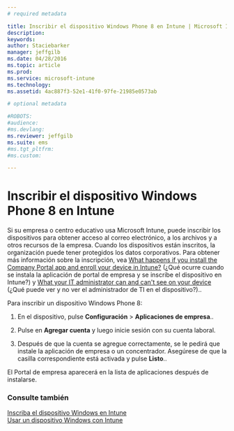 ```yaml
---
# required metadata

title: Inscribir el dispositivo Windows Phone 8 en Intune | Microsoft Intune
description:
keywords:
author: Staciebarker
manager: jeffgilb
ms.date: 04/28/2016
ms.topic: article
ms.prod:
ms.service: microsoft-intune
ms.technology:
ms.assetid: 4ac887f3-52e1-41f0-97fe-21985e0573ab

# optional metadata

#ROBOTS:
#audience:
#ms.devlang:
ms.reviewer: jeffgilb
ms.suite: ems
#ms.tgt_pltfrm:
#ms.custom:

---
```



# Inscribir el dispositivo Windows Phone 8 en Intune

Si su empresa o centro educativo usa Microsoft Intune, puede inscribir los dispositivos para obtener acceso al correo electrónico, a los archivos y a otros recursos de la empresa. Cuando los dispositivos están inscritos, la organización puede tener protegidos los datos corporativos. Para obtener más información sobre la inscripción, vea [What happens if you install the Company Portal app and enroll your device in Intune?](what-happens-if-you-install-the-company-portal-app-and-enroll-your-device-in-intune-windows.md) (¿Qué ocurre cuando se instala la aplicación de portal de empresa y se inscribe el dispositivo en Intune?) y [What your IT administrator can and can't see on your device](what-can-your-it-administrator-see-when-you-enroll-your-device-in-intune-windows.md) (¿Qué puede ver y no ver el administrador de TI en el dispositivo?)..

Para inscribir un dispositivo Windows Phone 8:

1.  En el dispositivo, pulse **Configuración** &gt; **Aplicaciones de empresa**..

2.  Pulse en **Agregar cuenta** y luego inicie sesión con su cuenta laboral.

3.  Después de que la cuenta se agregue correctamente, se le pedirá que instale la aplicación de empresa o un concentrador. Asegúrese de que la casilla correspondiente está activada y pulse **Listo**..

El Portal de empresa aparecerá en la lista de aplicaciones después de instalarse.

### Consulte también
[Inscriba el dispositivo Windows en Intune](enroll-your-device-in-intune-windows.md)</br>
[Usar un dispositivo Windows con Intune](using-your-windows-device-with-intune.md)



<!--HONumber=May16_HO1-->


